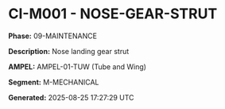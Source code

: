 # CI-M001 - NOSE-GEAR-STRUT

**Phase:** 09-MAINTENANCE

**Description:** Nose landing gear strut

**AMPEL:** AMPEL-01-TUW (Tube and Wing)

**Segment:** M-MECHANICAL

**Generated:** 2025-08-25 17:27:29 UTC
